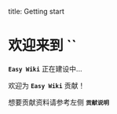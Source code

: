 title: Getting start

# 欢迎来到 **``**

**`Easy Wiki`** 正在建设中...

欢迎为 **`Easy Wiki`** 贡献！

想要贡献资料请参考左侧 **`贡献说明`**